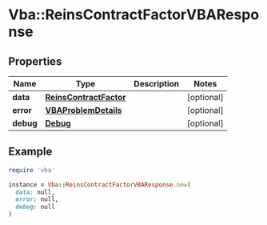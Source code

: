 # Vba::ReinsContractFactorVBAResponse

## Properties

| Name | Type | Description | Notes |
| ---- | ---- | ----------- | ----- |
| **data** | [**ReinsContractFactor**](ReinsContractFactor.md) |  | [optional] |
| **error** | [**VBAProblemDetails**](VBAProblemDetails.md) |  | [optional] |
| **debug** | [**Debug**](Debug.md) |  | [optional] |

## Example

```ruby
require 'vba'

instance = Vba::ReinsContractFactorVBAResponse.new(
  data: null,
  error: null,
  debug: null
)
```

